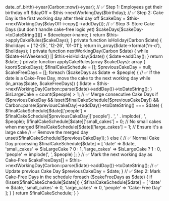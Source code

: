 <?php

namespace App\Services;

use App\Models\Developer;
use Carbon\Carbon;

class CakeDayService
{
    public function calculateCakeDays()
    {
        $developers = Developer::all();
        $cakeDays = [];

        foreach ($developers as $developer) {
            $birthday = Carbon::parse($developer->date_of_birth)->year(Carbon::now()->year);

            // ✅ Step 1: Employees get their birthday off
            $dayOff = $this->nextWorkingDay($birthday);

            // ✅ Step 2: Cake Day is the first working day after their day off
            $cakeDay = $this->nextWorkingDay($dayOff->copy()->addDay());

            // ✅ Step 3: Store Cake Days (but don't handle cake-free logic yet)
            $cakeDays[$cakeDay->toDateString()][] = $developer->name;
        }

        return $this->applyCakeRules($cakeDays);
    }

    private function isHoliday(Carbon $date)
    {
        $holidays = ['12-25', '12-26', '01-01'];
        return in_array($date->format('m-d'), $holidays);
    }

    private function nextWorkingDay(Carbon $date)
    {
        while ($date->isWeekend() || $this->isHoliday($date)) {
            $date->addDay();
        }
        return $date;
    }

    private function applyCakeRules(array $cakeDays): array
    {
        ksort($cakeDays);
        $finalCakeSchedule = [];
        $previousCakeDay = null;
        $cakeFreeDays = [];

        foreach ($cakeDays as $date => $people) {
            // ✅ If the date is a Cake-Free Day, move the cake to the next working day
            while (in_array($date, $cakeFreeDays)) {
                $date = $this->nextWorkingDay(Carbon::parse($date)->addDay())->toDateString();
            }

            $isLargeCake = count($people) > 1;

            // ✅ Merge consecutive Cake Days
            if ($previousCakeDay && isset($finalCakeSchedule[$previousCakeDay])
                && Carbon::parse($previousCakeDay)->addDay()->toDateString() === $date) {
                
                $finalCakeSchedule[$date]['people'] = $finalCakeSchedule[$previousCakeDay]['people'] . ', ' . implode(', ', $people);
                $finalCakeSchedule[$date]['small_cakes'] = 0; // No small cakes when merged
                $finalCakeSchedule[$date]['large_cakes'] = 1; // Ensure it's a large cake

                // ✅ Remove the merged day
                unset($finalCakeSchedule[$previousCakeDay]);
            } else {
                // ✅ Normal Cake Day processing
                $finalCakeSchedule[$date] = [
                    'date' => $date,
                    'small_cakes' => $isLargeCake ? 0 : 1,
                    'large_cakes' => $isLargeCake ? 1 : 0,
                    'people' => implode(', ', $people)
                ];
            }

            // ✅ Mark the next working day as Cake-Free
            $cakeFreeDays[] = $this->nextWorkingDay(Carbon::parse($date)->addDay())->toDateString();

            // ✅ Update previous Cake Day
            $previousCakeDay = $date;
        }

        // ✅ Step 2: Mark Cake-Free Days in the schedule
        foreach ($cakeFreeDays as $date) {
            if (!isset($finalCakeSchedule[$date])) {
                $finalCakeSchedule[$date] = [
                    'date' => $date,
                    'small_cakes' => 0,
                    'large_cakes' => 0,
                    'people' => 'Cake-Free Day'
                ];
            }
        }

        return $finalCakeSchedule;
    }
}
